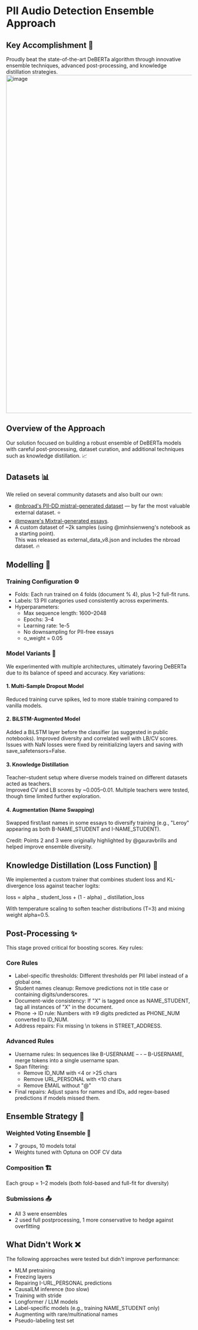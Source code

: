 # PII Audio Detection Ensemble Approach

## Key Accomplishment 🎯

Proudly beat the state-of-the-art DeBERTa algorithm through innovative ensemble techniques, advanced post-processing, and knowledge distillation strategies.
<img width="1327" height="918" alt="image" src="https://github.com/user-attachments/assets/7ee1481f-3967-462d-9c9f-b9b0604f2289" />

## Overview of the Approach

Our solution focused on building a robust ensemble of DeBERTa models with careful post-processing, dataset curation, and additional techniques such as knowledge distillation. 📈

## Datasets 📊

We relied on several community datasets and also built our own:

- [@nbroad's PII-DD mistral-generated dataset](https://www.kaggle.com/datasets/nbroad/pii-dd-mistral-generated) — by far the most valuable external dataset. ⭐️
- [@mpware's Mixtral-generated essays](https://www.kaggle.com/datasets/mpware/pii-mixtral8x7b-generated-essays).
- A custom dataset of ~2k samples (using @minhsienweng's notebook as a starting point).  
  This was released as external_data_v8.json and includes the nbroad dataset. 🔥

## Modelling 🤖

### Training Configuration ⚙️

- Folds: Each run trained on 4 folds (document % 4), plus 1–2 full-fit runs.
- Labels: 13 PII categories used consistently across experiments.
- Hyperparameters:
  - Max sequence length: 1600–2048
  - Epochs: 3–4
  - Learning rate: 1e-5
  - No downsampling for PII-free essays
  - o_weight = 0.05

### Model Variants 🚀

We experimented with multiple architectures, ultimately favoring DeBERTa due to its balance of speed and accuracy. Key variations:

#### 1. Multi-Sample Dropout Model

Reduced training curve spikes, led to more stable training compared to vanilla models.

#### 2. BiLSTM-Augmented Model

Added a BiLSTM layer before the classifier (as suggested in public notebooks). Improved diversity and correlated well with LB/CV scores.  
Issues with NaN losses were fixed by reinitializing layers and saving with save_safetensors=False.

#### 3. Knowledge Distillation

Teacher–student setup where diverse models trained on different datasets acted as teachers.  
Improved CV and LB scores by ~0.005–0.01. Multiple teachers were tested, though time limited further exploration.

#### 4. Augmentation (Name Swapping)

Swapped first/last names in some essays to diversify training (e.g., "Leroy" appearing as both B-NAME_STUDENT and I-NAME_STUDENT).

Credit: Points 2 and 3 were originally highlighted by @gauravbrills and helped improve ensemble diversity.

## Knowledge Distillation (Loss Function) 🧠

We implemented a custom trainer that combines student loss and KL-divergence loss against teacher logits:

loss = alpha _ student_loss + (1 - alpha) _ distillation_loss

With temperature scaling to soften teacher distributions (T=3) and mixing weight alpha=0.5.

## Post-Processing ✨

This stage proved critical for boosting scores. Key rules:

### Core Rules

- Label-specific thresholds: Different thresholds per PII label instead of a global one.
- Student names cleanup: Remove predictions not in title case or containing digits/underscores.
- Document-wide consistency: If "X" is tagged once as NAME_STUDENT, tag all instances of "X" in the document.
- Phone → ID rule: Numbers with ≥9 digits predicted as PHONE_NUM converted to ID_NUM.
- Address repairs: Fix missing \n tokens in STREET_ADDRESS.

### Advanced Rules

- Username rules: In sequences like B-USERNAME – - – B-USERNAME, merge tokens into a single username span.
- Span filtering:
  - Remove ID_NUM with <4 or >25 chars
  - Remove URL_PERSONAL with <10 chars
  - Remove EMAIL without "@"
- Final repairs: Adjust spans for names and IDs, add regex-based predictions if models missed them.

## Ensemble Strategy 🎯

### Weighted Voting Ensemble 💪

- 7 groups, 10 models total
- Weights tuned with Optuna on OOF CV data

### Composition 🏗

Each group = 1–2 models (both fold-based and full-fit for diversity)

### Submissions 📤

- All 3 were ensembles
- 2 used full postprocessing, 1 more conservative to hedge against overfitting

## What Didn't Work ❌

The following approaches were tested but didn't improve performance:

- MLM pretraining
- Freezing layers
- Repairing I-URL_PERSONAL predictions
- CausalLM inference (too slow)
- Training with stride
- Longformer / LLM models
- Label-specific models (e.g., training NAME_STUDENT only)
- Augmenting with rare/multinational names
- Pseudo-labeling test set

